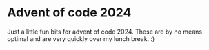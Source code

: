 # Advent of code 2024

Just a little fun bits for advent of code 2024. These are by no means optimal and are very quickly over my lunch break. :)